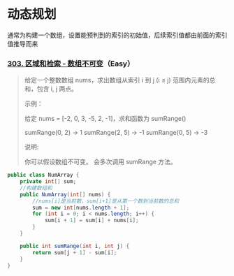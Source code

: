 # 动态规划

通常为构建一个数组，设置能预判到的索引的初始值，后续索引值都由前面的索引值推导而来

### [303. 区域和检索 - 数组不可变](https://leetcode-cn.com/problems/range-sum-query-immutable/)（Easy）

> 给定一个整数数组  nums，求出数组从索引 i 到 j  (i ≤ j) 范围内元素的总和，包含 i,  j 两点。
>
> 示例：
>
> 给定 nums = [-2, 0, 3, -5, 2, -1]，求和函数为 sumRange()
>
> sumRange(0, 2) -> 1
> sumRange(2, 5) -> -1
> sumRange(0, 5) -> -3
>
> 说明:
>
> 你可以假设数组不可变。
> 会多次调用 sumRange 方法。

```java
public class NumArray {
    private int[] sum;
    //构建数组和
    public NumArray(int[] nums) {
        //nums[i]是当前数，sum[i+1]是从第一个数到当前数的总和
        sum = new int[nums.length + 1];
        for (int i = 0; i < nums.length; i++) {
            sum[i + 1] = sum[i] + nums[i];
        }
    }

    public int sumRange(int i, int j) {
        return sum[j + 1] - sum[i];
    }
}
```